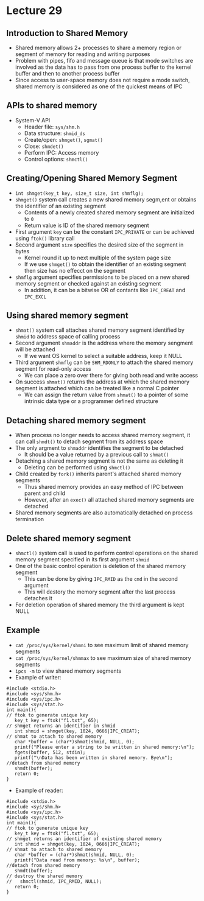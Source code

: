 # Lecture 29

## Introduction to Shared Memory

- Shared memory allows 2+ processes to share a memory region or segment of memory for reading and writing purposes
- Problem with pipes, fifo and message queue is that mode switches are involved as the data has to pass from one process buffer to the kernel buffer and then to another process buffer
- Since access to user-space memory does not require a mode switch, shared memory is considered as one of the quickest means of IPC

## APIs to shared memory

- System-V API
    * Header file: `sys/shm.h`
    * Data structure: `shmid_ds`
    * Create/open: `shmget()`, `sgmat()`
    * Close: `shmdet()`
    * Perform IPC: Access memory
    * Control options: `shmctl()`

## Creating/Opening Shared Memory Segment

- `int shmget(key_t key, size_t size, int shmflg);`
- `shmget()` system call creates a new shared memory segm,ent or obtains the identifier of an existing segment
    * Contents of a newly created shared memory segment are initialized to `0`
    * Return value is ID of the shared memory segment
- First argument `key` can be the constant `IPC_PRIVATE` or can be achieved using `ftok()` library call
- Second argument `size` specifies the desired size of the segment in bytes
    * Kernel round it up to next multiple of the system page size
    * If we use `shmget()` to obtain the identifier of an existing segment then size has no effecct on the segment
- `shmflg` argument specifies permissions to be placed on a new shared memory segment or checked against an existing segment
    * In addition, it can be a bitwise OR of contants like `IPC_CREAT` and `IPC_EXCL`

## Using shared memory segment

- `shmat()` system call attaches shared memory segment identified by `shmid` to address space of calling process
- Second argument `shmaddr` is the address where the memory sengment will be attached
    * If we want OS kernel to select a suitable address, keep it NULL
- Third argument `shmflg` can be `SHM_RDONLY` to attach the shared memory segment for read-only access
    * We can place a zero over there for giving both read and write access
- On success `shmat()` returns the address at which the shared memory segment is attached which can be treated like a normal C pointer
    * We can assign the return value from `shmat()` to a pointer of some intrinsic data type or a programmer defined structure

## Detaching shared memory segment

- When process no longer needs to access shared memory segment, it can call `shmdt()` to detach segment from its address space
- The only argment to `shmaddr` identifies the segment to be detached
    * It should be a value returned by a previous call to `shmat()`
- Detaching a shared memory segment is not the same as deleting it
    * Deleting can be performed using `shmctl()`
- Child created by `fork()` inherits parent's attached shared memory segments
    * Thus shared memory provides an easy method of IPC between parent and child
    * However, after an `exec()` all attached shared memory segments are detached
- Shared memory segments are also automatically detached on process termination

## Delete shared memory segment

- `shmctl()` system call is used to perform control operations on the shared memory segment specified in its first argument `shmid`
- One of the basic control operation is deletion of the shared memory segment
    * This can be done by giving `IPC_RMID` as the `cmd` in the second argument
    * This will destory the memory segment after the last process detaches it
- For deletion operation of shared memory the third argument is kept NULL

## Example

- `cat /proc/sys/kernel/shmni` to see maximum limit of shared memory segments
- `cat /proc/sys/kernel/shmmax` to see maximum size of shared memory segments
- `ipcs -m` to view shared memory segments
- Example of writer:
```
#include <stdio.h>
#include <sys/shm.h>
#include <sys/ipc.h>
#include <sys/stat.h>
int main(){
// ftok to generate unique key
   key_t key = ftok("f1.txt", 65);
// shmget returns an identifier in shmid
   int shmid = shmget(key, 1024, 0666|IPC_CREAT);
// shmat to attach to shared memory
   char *buffer = (char*)shmat(shmid, NULL, 0);
   printf("Please enter a string to be written in shared memory:\n");
   fgets(buffer, 512, stdin);
   printf("\nData has been written in shared memory. Bye\n");
//detach from shared memory
   shmdt(buffer);
   return 0;
}
```
- Example of reader:
```
#include <stdio.h>
#include <sys/shm.h>
#include <sys/ipc.h>
#include <sys/stat.h>
int main(){
// ftok to generate unique key
   key_t key = ftok("f1.txt", 65);
// shmget returns an identifier of existing shared memory
   int shmid = shmget(key, 1024, 0666|IPC_CREAT);
// shmat to attach to shared memory
   char *buffer = (char*)shmat(shmid, NULL, 0);
   printf("Data read from memory: %s\n", buffer);
//detach from shared memory
   shmdt(buffer);
// destroy the shared memory
//   shmctl(shmid, IPC_RMID, NULL);
   return 0;
}
```
